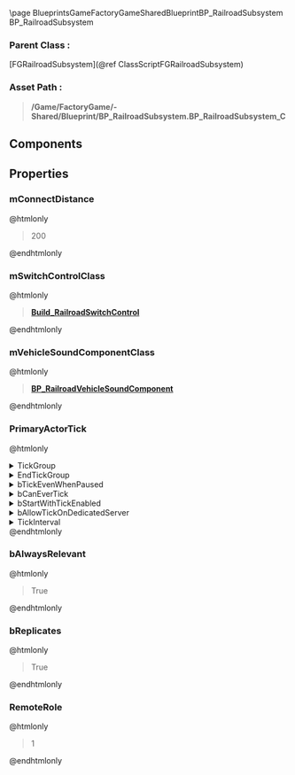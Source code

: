 \page BlueprintsGameFactoryGameSharedBlueprintBP_RailroadSubsystem BP_RailroadSubsystem
### Parent Class :
[FGRailroadSubsystem](@ref ClassScriptFGRailroadSubsystem)
### Asset Path :
<b><blockquote>/Game/FactoryGame/-Shared/Blueprint/BP_RailroadSubsystem.BP_RailroadSubsystem_C</blockquote></b>
## Components

## Properties

### mConnectDistance
@htmlonly
<blockquote>200</blockquote>
@endhtmlonly

### mSwitchControlClass
@htmlonly
<b><a href="_blueprints_game_factory_game_buildable_factory_train_switch_control_build__railroad_switch_control.html"><blockquote>Build_RailroadSwitchControl</blockquote></a></b>
@endhtmlonly

### mVehicleSoundComponentClass
@htmlonly
<b><a href="_blueprints_game_factory_game_buildable_vehicle_train-shared_audio_b_p__railroad_vehicle_sound_component.html"><blockquote>BP_RailroadVehicleSoundComponent</blockquote></a></b>
@endhtmlonly

### PrimaryActorTick
@htmlonly
<details>
 <summary>TickGroup</summary>
<blockquote>0</blockquote>
</details>
<details>
 <summary>EndTickGroup</summary>
<blockquote>0</blockquote>
</details>
<details>
 <summary>bTickEvenWhenPaused</summary>
<blockquote>False</blockquote>
</details>
<details>
 <summary>bCanEverTick</summary>
<blockquote>True</blockquote>
</details>
<details>
 <summary>bStartWithTickEnabled</summary>
<blockquote>True</blockquote>
</details>
<details>
 <summary>bAllowTickOnDedicatedServer</summary>
<blockquote>True</blockquote>
</details>
<details>
 <summary>TickInterval</summary>
<blockquote>0</blockquote>
</details>
@endhtmlonly

### bAlwaysRelevant
@htmlonly
<blockquote>True</blockquote>
@endhtmlonly

### bReplicates
@htmlonly
<blockquote>True</blockquote>
@endhtmlonly

### RemoteRole
@htmlonly
<blockquote>1</blockquote>
@endhtmlonly

